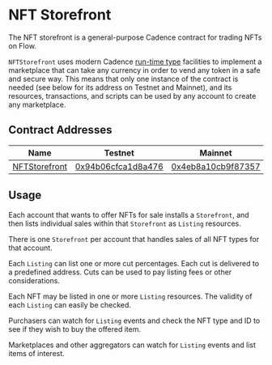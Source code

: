 # NFT Storefront

The NFT storefront is a general-purpose Cadence 
contract for trading NFTs on Flow.

`NFTStorefront` uses modern Cadence [run-time type](https://docs.onflow.org/cadence/language/run-time-types/)
facilities to implement a marketplace that can take any currency in order to vend any token in a safe and secure way. 
This means that only one instance of the contract is needed (see below for its address on Testnet and Mainnet), 
and its resources, transactions, and scripts can be used by any account to create any marketplace.

## Contract Addresses 

|Name|Testnet|Mainnet|
|----|-------|-------|
|[NFTStorefront](contracts/NFTStorefront.cdc)|[0x94b06cfca1d8a476](https://flow-view-source.com/testnet/account/0x94b06cfca1d8a476/contract/NFTStorefront)|[0x4eb8a10cb9f87357](https://flowscan.org/contract/A.4eb8a10cb9f87357.NFTStorefront)|

## Usage

Each account that wants to offer NFTs for sale installs a `Storefront`,
and then lists individual sales within that `Storefront` as `Listing` resources.

There is one `Storefront` per account that handles sales of all NFT types
for that account.

Each `Listing` can list one or more cut percentages.
Each cut is delivered to a predefined address. 
Cuts can be used to pay listing fees or other considerations.

Each NFT may be listed in one or more `Listing` resources.
The validity of each `Listing` can easily be checked.

Purchasers can watch for `Listing` events and check the NFT type and
ID to see if they wish to buy the offered item.

Marketplaces and other aggregators can watch for `Listing` events
and list items of interest.
